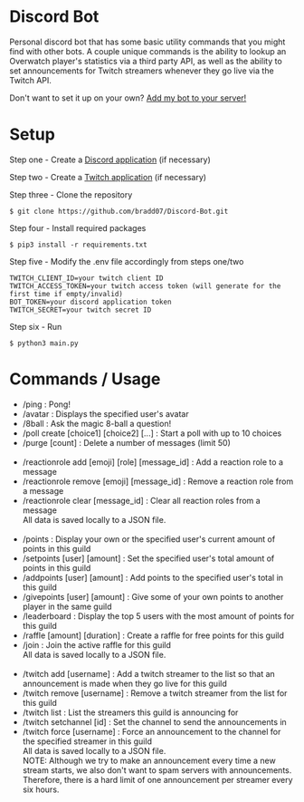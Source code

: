 # Discord Bot

Personal discord bot that has some basic utility commands that you might find with other bots. A couple unique commands is the ability to lookup an Overwatch player's statistics via a third party API, as well as the ability to set announcements for Twitch streamers whenever they go live via the Twitch API.

Don't want to set it up on your own? [Add my bot to your server!](https://discord.com/api/oauth2/authorize?client_id=1049242812119535636&permissions=8&scope=applications.commands+bot)

# Setup
Step one - Create a [Discord application](https://discord.com/developers/applications) (if necessary)  

Step two - Create a [Twitch application](https://dev.twitch.tv/console) (if necessary)  

Step three - Clone the repository
```
$ git clone https://github.com/bradd07/Discord-Bot.git
```
Step four - Install required packages
```
$ pip3 install -r requirements.txt
```
Step five - Modify the .env file accordingly from steps one/two  
```
TWITCH_CLIENT_ID=your twitch client ID
TWITCH_ACCESS_TOKEN=your twitch access token (will generate for the first time if empty/invalid)
BOT_TOKEN=your discord application token
TWITCH_SECRET=your twitch secret ID
```
Step six - Run
```
$ python3 main.py
```

# Commands / Usage

- /ping : Pong!
- /avatar : Displays the specified user's avatar
- /8ball : Ask the magic 8-ball a question!  
- /poll create [choice1] [choice2] [...] : Start a poll with up to 10 choices
- /purge [count] : Delete a number of messages (limit 50)  
‎   
- /reactionrole add [emoji] [role] [message_id] : Add a reaction role to a message  
- /reactionrole remove [emoji] [message_id] : Remove a reaction role from a message  
- /reactionrole clear [message_id] : Clear all reaction roles from a message  
All data is saved locally to a JSON file.  
‎   
- /points : Display your own or the specified user's current amount of points in this guild
- /setpoints [user] [amount] : Set the specified user's total amount of points in this guild
- /addpoints [user] [amount] : Add points to the specified user's total in this guild
- /givepoints [user] [amount] : Give some of your own points to another player in the same guild
- /leaderboard : Display the top 5 users with the most amount of points for this guild
- /raffle [amount] [duration] : Create a raffle for free points for this guild
- /join : Join the active raffle for this guild\
All data is saved locally to a JSON file.  
‎   
- /twitch add [username] : Add a twitch streamer to the list so that an announcement is made when they go live for this guild
- /twitch remove [username] : Remove a twitch streamer from the list for this guild
- /twitch list : List the streamers this guild is announcing for
- /twitch setchannel [id] : Set the channel to send the announcements in
- /twitch force [username] : Force an announcement to the channel for the specified streamer in this guild\
All data is saved locally to a JSON file.  
NOTE: Although we try to make an announcement every time a new stream starts, we also don't want to spam servers with announcements. Therefore, there is a hard limit of one announcement per streamer every six hours.  
